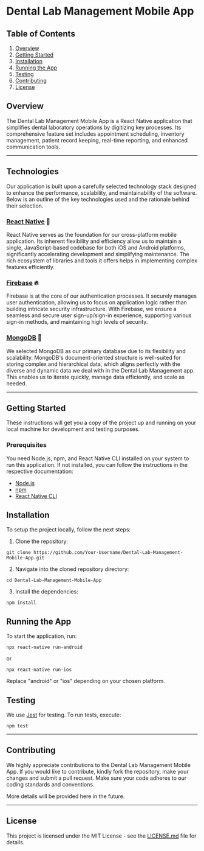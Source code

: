 # Dental Lab Management Mobile App

## Table of Contents

1. [Overview](#overview)
2. [Getting Started](#getting-started)
3. [Installation](#installation)
4. [Running the App](#running-the-app)
5. [Testing](#testing)
6. [Contributing](#contributing)
7. [License](#license)

## Overview

The Dental Lab Management Mobile App is a React Native application that simplifies dental laboratory operations by digitizing key processes. Its comprehensive feature set includes appointment scheduling, inventory management, patient record keeping, real-time reporting, and enhanced communication tools.

***

## Technologies

Our application is built upon a carefully selected technology stack designed to enhance the performance, scalability, and maintainability of the software. Below is an outline of the key technologies used and the rationale behind their selection.

### [React Native](https://reactnative.dev/) 🚀

React Native serves as the foundation for our cross-platform mobile application. Its inherent flexibility and efficiency allow us to maintain a single, JavaScript-based codebase for both iOS and Android platforms, significantly accelerating development and simplifying maintenance. The rich ecosystem of libraries and tools it offers helps in implementing complex features efficiently.

### [Firebase](https://firebase.google.com/) 🔥

Firebase is at the core of our authentication processes. It securely manages user authentication, allowing us to focus on application logic rather than building intricate security infrastructure. With Firebase, we ensure a seamless and secure user sign-up/sign-in experience, supporting various sign-in methods, and maintaining high levels of security.

### [MongoDB](https://www.mongodb.com/) 🍃

We selected MongoDB as our primary database due to its flexibility and scalability. MongoDB's document-oriented structure is well-suited for storing complex and hierarchical data, which aligns perfectly with the diverse and dynamic data we deal with in the Dental Lab Management app. This enables us to iterate quickly, manage data efficiently, and scale as needed.

***

## Getting Started

These instructions will get you a copy of the project up and running on your local machine for development and testing purposes.

### Prerequisites

You need Node.js, npm, and React Native CLI installed on your system to run this application. If not installed, you can follow the instructions in the respective documentation:

- [Node.js](https://nodejs.org/en/download/package-manager/)
- [npm](https://www.npmjs.com/get-npm)
- [React Native CLI](https://reactnative.dev/docs/environment-setup)

## Installation

To setup the project locally, follow the next steps:

1. Clone the repository:

```
git clone https://github.com/Your-Username/Dental-Lab-Management-Mobile-App.git
```

2. Navigate into the cloned repository directory:

```
cd Dental-Lab-Management-Mobile-App
```

3. Install the dependencies:

```
npm install
```

## Running the App

To start the application, run:

```
npx react-native run-android
```
or
```
npx react-native run-ios
```

Replace "android" or "ios" depending on your chosen platform.

## Testing

We use [Jest](https://jestjs.io/) for testing. To run tests, execute:

```
npm test
```

***

## Contributing

We highly appreciate contributions to the Dental Lab Management Mobile App. If you would like to contribute, kindly fork the repository, make your changes and submit a pull request. Make sure your code adheres to our coding standards and conventions.

More details will be provided here in the future.

***

## License

This project is licensed under the MIT License - see the [LICENSE.md](LICENSE.md) file for details.
